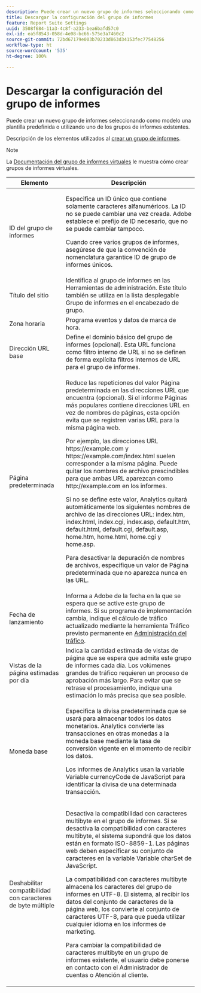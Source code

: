 ```yaml
---
description: Puede crear un nuevo grupo de informes seleccionando como modelo una plantilla predefinida o utilizando uno de los grupos de informes existentes.
title: Descargar la configuración del grupo de informes
feature: Report Suite Settings
uuid: 3508f684-11a3-4c8f-a233-bea6bafd57c0
exl-id: ea5f8543-058d-4e08-bc66-575e3a7460c2
source-git-commit: 72bd67179e003b70233d863d34153fec77548256
workflow-type: ht
source-wordcount: '535'
ht-degree: 100%

---
```


# Descargar la configuración del grupo de informes

Puede crear un nuevo grupo de informes seleccionando como modelo una plantilla predefinida o utilizando uno de los grupos de informes existentes.

Descripción de los elementos utilizados al [crear un grupo de informes](/help/admin/c-manage-report-suites/c-new-report-suite/t-create-a-report-suite.md).

>[!NOTE]
>
>La [Documentación del grupo de informes virtuales](/help/components/vrs/c-workflow-vrs/vrs-create.md) le muestra cómo crear grupos de informes virtuales.

<table id="table_F739FBD8DB8D409E916F12F61C5953D0"> 
 <thead> 
  <tr> 
   <th colname="col1" class="entry"> Elemento </th> 
   <th colname="col2" class="entry"> Descripción </th> 
  </tr> 
 </thead>
 <tbody> 
  <tr> 
   <td colname="col1"> <span class="wintitle">ID del grupo de informes </span> </td> 
   <td colname="col2"> <p>Especifica un ID único que contiene solamente caracteres alfanuméricos. La ID no se puede cambiar una vez creada. Adobe establece el prefijo de ID necesario, que no se puede cambiar tampoco. </p> <p>Cuando cree varios grupos de informes, asegúrese de que la convención de nomenclatura garantice ID de grupo de informes únicos. </p> </td> 
  </tr> 
  <tr> 
   <td colname="col1"> <span class="wintitle"> Título del sitio</span> </td> 
   <td colname="col2">Identifica al grupo de informes en las <span class="wintitle">Herramientas de administración</span>. Este título también se utiliza en la lista desplegable <span class="wintitle">Grupo de informes</span> en el encabezado de grupo. </td> 
  </tr> 
  <tr> 
   <td colname="col1"> <span class="wintitle"> Zona horaria</span> </td> 
   <td colname="col2"> Programa eventos y datos de marca de hora. </td> 
  </tr> 
  <tr> 
   <td colname="col1"> <span class="wintitle"> Dirección URL base</span> </td> 
   <td colname="col2"> Define el dominio básico del grupo de informes (opcional). Esta URL funciona como filtro interno de URL si no se definen de forma explícita filtros internos de URL para el grupo de informes. </td> 
  </tr> 
  <tr> 
   <td colname="col1"> <span class="wintitle"> Página predeterminada</span> </td> 
   <td colname="col2"> <p>Reduce las repeticiones del valor <span class="wintitle">Página predeterminada</span> en las direcciones URL que encuentra (opcional). Si el informe <span class="wintitle">Páginas más populares</span> contiene direcciones URL en vez de nombres de páginas, esta opción evita que se registren varias URL para la misma página web. </p> <p>Por ejemplo, las direcciones URL <span class="filepath">https://example.com</span> y <span class="filepath">https://example.com/index.html</span> suelen corresponder a la misma página. Puede quitar los nombres de archivo prescindibles para que ambas URL aparezcan como <span class="filepath">http://example.com</span> en los informes. </p> <p>Si no se define este valor, Analytics quitará automáticamente los siguientes nombres de archivo de las direcciones URL: <span class="filepath">index.htm</span>, <span class="filepath">index.html</span>, <span class="filepath">index.cgi</span>, <span class="filepath">index.asp</span>, <span class="filepath">default.htm</span>, <span class="filepath">default.html</span>, <span class="filepath">default.cgi</span>, <span class="filepath">default.asp</span>, <span class="filepath">home.htm</span>, <span class="filepath">home.html</span>, <span class="filepath">home.cgi</span> y <span class="filepath">home.asp</span>. </p> <p>Para desactivar la depuración de nombres de archivos, especifique un valor de Página predeterminada que no aparezca nunca en las URL. </p> </td> 
  </tr> 
  <tr> 
   <td colname="col1"> <p>Fecha de lanzamiento </p> </td> 
   <td colname="col2">Informa a Adobe de la fecha en la que se espera que se active este grupo de informes. Si su programa de implementación cambia, indique el cálculo de tráfico actualizado mediante la herramienta <span class="wintitle"> Tráfico previsto permanente</span> en <a href="/help/admin/c-traffic-management/traffic-management.md"> Administración del tráfico</a>. </td> 
  </tr> 
  <tr> 
   <td colname="col1"> <span class="wintitle"> Vistas de la página estimadas por día</span> </td> 
   <td colname="col2"> Indica la cantidad estimada de vistas de página que se espera que admita este grupo de informes cada día. Los volúmenes grandes de tráfico requieren un proceso de aprobación más largo. Para evitar que se retrase el procesamiento, indique una estimación lo más precisa que sea posible. </td> 
  </tr> 
  <tr> 
   <td colname="col1"> <span class="wintitle"> Moneda base</span> </td> 
   <td colname="col2"> <p>Especifica la divisa predeterminada que se usará para almacenar todos los datos monetarios. Analytics convierte las transacciones en otras monedas a la moneda base mediante la tasa de conversión vigente en el momento de recibir los datos. </p> <p> Los informes de Analytics usan la variable Variable <span class="varname">currencyCode</span> de JavaScript para identificar la divisa de una determinada transacción. </p> </td> 
  </tr> 
  <tr> 
   <td colname="col1"> <span class="wintitle"> Deshabilitar compatibilidad con caracteres de byte múltiple </span> </td> 
   <td colname="col2"> <p>Desactiva la compatibilidad con caracteres multibyte en el grupo de informes. Si se desactiva la compatibilidad con caracteres multibyte, el sistema supondrá que los datos están en formato ISO-8859-1. Las páginas web deben especificar su conjunto de caracteres en la variable Variable <span class="varname">charSet</span> de JavaScript. </p> <p>La compatibilidad con caracteres multibyte almacena los caracteres del grupo de informes en UTF-8. El sistema, al recibir los datos del conjunto de caracteres de la página web, los convierte al conjunto de caracteres UTF-8, para que pueda utilizar cualquier idioma en los informes de marketing. </p> <p>Para cambiar la compatibilidad de caracteres multibyte en un grupo de informes existente, el usuario debe ponerse en contacto con el Administrador de cuentas o Atención al cliente. </p> </td> 
  </tr>  
 </tbody> 
</table>
